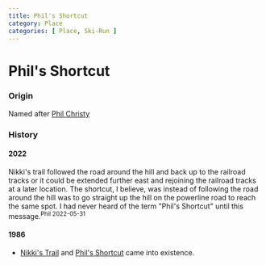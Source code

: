```yaml
---
title: Phil's Shortcut
category: Place
categories: [ Place, Ski-Run ]
---
```

# Phil's Shortcut

### Origin

Named after [Phil Christy](/Person/Phil-Christy)

### History

#### 2022

Nikki's trail followed the road around the hill and back up to the railroad
tracks or it could be extended further east and rejoining the railroad tracks
at a later location.  The shortcut, I believe, was instead of following the
road around the hill was to go straight up the hill on the powerline road to
reach the same spot.  I had never heard of the term "Phil's Shortcut" until
this message.<sup>Phil 2022-05-31</sup>

#### 1986

- [Nikki's Trail](/Run/Nikki's-Trail) and [Phil's Shortcut](/Run/Phils-Shortcut) came into existence.

